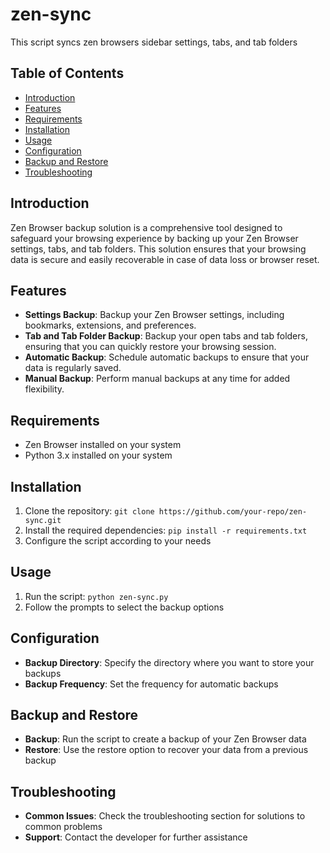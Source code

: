 # zen-sync
This script syncs zen browsers sidebar settings, tabs, and tab folders

## Table of Contents
- [Introduction](#introduction)
- [Features](#features)
- [Requirements](#requirements)
- [Installation](#installation)
- [Usage](#usage)
- [Configuration](#configuration)
- [Backup and Restore](#backup-and-restore)
- [Troubleshooting](#troubleshooting)

## Introduction
Zen Browser backup solution is a comprehensive tool designed to safeguard your browsing experience by backing up your Zen Browser settings, tabs, and tab folders. This solution ensures that your browsing data is secure and easily recoverable in case of data loss or browser reset.

## Features
- **Settings Backup**: Backup your Zen Browser settings, including bookmarks, extensions, and preferences.
- **Tab and Tab Folder Backup**: Backup your open tabs and tab folders, ensuring that you can quickly restore your browsing session.
- **Automatic Backup**: Schedule automatic backups to ensure that your data is regularly saved.
- **Manual Backup**: Perform manual backups at any time for added flexibility.

## Requirements
- Zen Browser installed on your system
- Python 3.x installed on your system

## Installation
1. Clone the repository: `git clone https://github.com/your-repo/zen-sync.git`
2. Install the required dependencies: `pip install -r requirements.txt`
3. Configure the script according to your needs

## Usage
1. Run the script: `python zen-sync.py`
2. Follow the prompts to select the backup options

## Configuration
- **Backup Directory**: Specify the directory where you want to store your backups
- **Backup Frequency**: Set the frequency for automatic backups

## Backup and Restore
- **Backup**: Run the script to create a backup of your Zen Browser data
- **Restore**: Use the restore option to recover your data from a previous backup

## Troubleshooting
- **Common Issues**: Check the troubleshooting section for solutions to common problems
- **Support**: Contact the developer for further assistance
